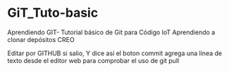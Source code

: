 # GiT_Tuto-basic
Aprendiendo GIT- Tutorial básico de Git para Código IoT
Aprendiendo a clonar depósitos CREO

Editar por GITHUB si salio, Y dice así el boton commit agrega una linea de texto desde el editor web para comprobar el uso de git pull
